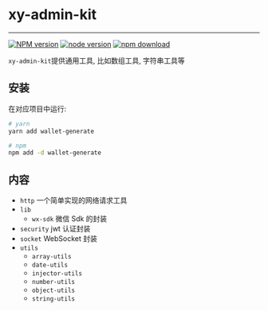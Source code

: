 # xy-admin-kit

---

[![NPM version][npm-image]][npm-url]
[![node version][node-image]][node-url]
[![npm download][download-image]][download-url]

[npm-image]: http://img.shields.io/npm/v/xy-admin-kit.svg?style=flat-square
[npm-url]: http://npmjs.org/package/xy-admin-kit
[node-image]: https://img.shields.io/badge/node.js-%3E=_0.10-green.svg?style=flat-square
[node-url]: http://nodejs.org/download/
[download-image]: https://img.shields.io/npm/dm/xy-admin-kit.svg?style=flat-square
[download-url]: https://npmjs.org/package/xy-admin-kit

`xy-admin-kit`提供通用工具, 比如数组工具, 字符串工具等

## 安装

在对应项目中运行:

```sh
# yarn
yarn add wallet-generate

# npm
npm add -d wallet-generate
```

## 内容

-   `http` 一个简单实现的网络请求工具
-   `lib`
    -   `wx-sdk` 微信 Sdk 的封装
-   `security` jwt 认证封装
-   `socket` WebSocket 封装
-   `utils`
    -   `array-utils`
    -   `date-utils`
    -   `injector-utils`
    -   `number-utils`
    -   `object-utils`
    -   `string-utils`
